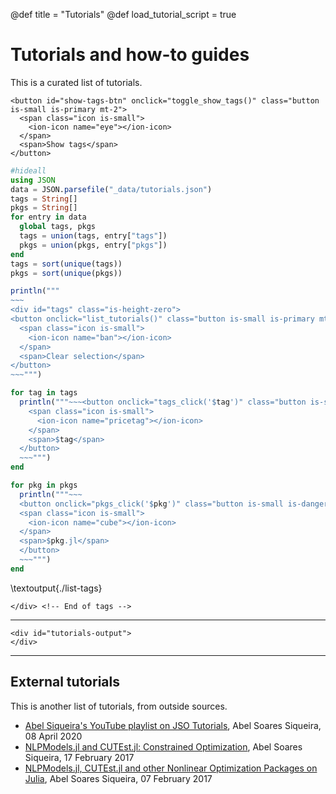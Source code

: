 @def title = "Tutorials"
@def load_tutorial_script = true

# Tutorials and how-to guides

This is a curated list of tutorials.

~~~
<button id="show-tags-btn" onclick="toggle_show_tags()" class="button is-small is-primary mt-2">
  <span class="icon is-small">
    <ion-icon name="eye"></ion-icon>
  </span>
  <span>Show tags</span>
</button>
~~~
```julia:./list-tags.jl
#hideall
using JSON
data = JSON.parsefile("_data/tutorials.json")
tags = String[]
pkgs = String[]
for entry in data
  global tags, pkgs
  tags = union(tags, entry["tags"])
  pkgs = union(pkgs, entry["pkgs"])
end
tags = sort(unique(tags))
pkgs = sort(unique(pkgs))

println("""
~~~
<div id="tags" class="is-height-zero">
<button onclick="list_tutorials()" class="button is-small is-primary mt-2">
  <span class="icon is-small">
    <ion-icon name="ban"></ion-icon>
  </span>
  <span>Clear selection</span>
</button>
~~~""")

for tag in tags
  println("""~~~<button onclick="tags_click('$tag')" class="button is-small is-link is-outlined mt-2">
    <span class="icon is-small">
      <ion-icon name="pricetag"></ion-icon>
    </span>
    <span>$tag</span>
  </button>
  ~~~""")
end

for pkg in pkgs
  println("""~~~
  <button onclick="pkgs_click('$pkg')" class="button is-small is-danger is-outlined mt-2">
  <span class="icon is-small">
    <ion-icon name="cube"></ion-icon>
  </span>
  <span>$pkg.jl</span>
  </button>
  ~~~""")
end
```
\textoutput{./list-tags}
~~~
</div> <!-- End of tags -->
~~~

---

~~~
<div id="tutorials-output">
</div>
~~~

---

## External tutorials

This is another list of tutorials, from outside sources.

- [Abel Siqueira's YouTube playlist on JSO Tutorials](https://www.youtube.com/playlist?list=PLOOY0eChA1uxmm8G2caFpdX7X9NjgpDUY), Abel Soares Siqueira, 08 April 2020
- [NLPModels.jl and CUTEst.jl: Constrained Optimization](https://abelsiqueira.github.io/blog/_posts/2017/2017-02-17-nlpmodelsjl-and-cutestjl-constrained-optimization/), Abel Soares Siqueira, 17 February 2017
- [NLPModels.jl, CUTEst.jl and other Nonlinear Optimization Packages on Julia](https://abelsiqueira.github.io/blog/_posts/2017/2017-02-07-nlpmodelsjl-cutestjl-and-other-nonlinear-optimization-packages-on-julia/), Abel Soares Siqueira, 07 February 2017
